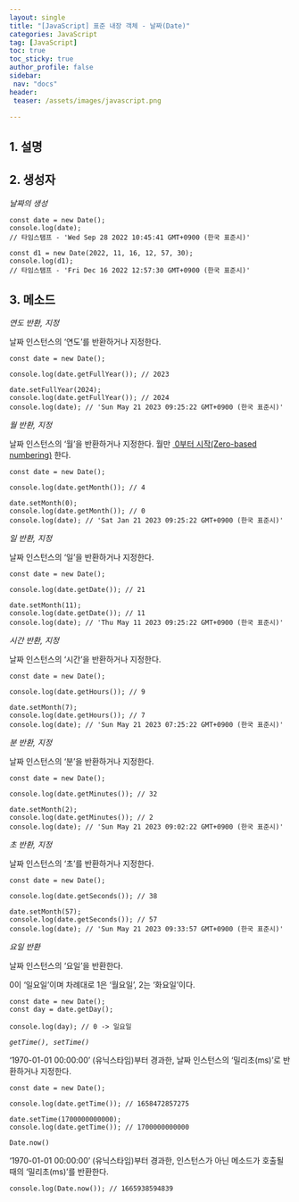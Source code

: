 ```yaml
---
layout: single
title: "[JavaScript] 표준 내장 객체 - 날짜(Date)"
categories: JavaScript
tag: [JavaScript]
toc: true
toc_sticky: true
author_profile: false
sidebar:
 nav: "docs"
header:
 teaser: /assets/images/javascript.png

---
```


## 1. 설명

## 2. 생성자

*날짜의 생성*

```
const date = new Date();
console.log(date);
// 타임스탬프 - 'Wed Sep 28 2022 10:45:41 GMT+0900 (한국 표준시)'

const d1 = new Date(2022, 11, 16, 12, 57, 30);
console.log(d1);
// 타임스탬프 - 'Fri Dec 16 2022 12:57:30 GMT+0900 (한국 표준시)'
```

## 3. 메소드

*연도 반환, 지정*

날짜 인스턴스의 ‘연도’를 반환하거나 지정한다.

```
const date = new Date();

console.log(date.getFullYear()); // 2023

date.setFullYear(2024);
console.log(date.getFullYear()); // 2024
console.log(date); // 'Sun May 21 2023 09:25:22 GMT+0900 (한국 표준시)'
```

*월 반환, 지정*

날짜 인스턴스의 ‘월’을 반환하거나 지정한다. 월만 <u>&nbsp;0부터 시작(Zero-based numbering)</u> 한다.

```
const date = new Date();

console.log(date.getMonth()); // 4

date.setMonth(0); 
console.log(date.getMonth()); // 0
console.log(date); // 'Sat Jan 21 2023 09:25:22 GMT+0900 (한국 표준시)'
```

*일 반환, 지정*

날짜 인스턴스의 ‘일’을 반환하거나 지정한다.

```
const date = new Date();

console.log(date.getDate()); // 21

date.setMonth(11);
console.log(date.getDate()); // 11
console.log(date); // 'Thu May 11 2023 09:25:22 GMT+0900 (한국 표준시)'
```

*시간 반환, 지정*

날짜 인스턴스의 ‘시간’을 반환하거나 지정한다.

```
const date = new Date();

console.log(date.getHours()); // 9

date.setMonth(7);
console.log(date.getHours()); // 7
console.log(date); // 'Sun May 21 2023 07:25:22 GMT+0900 (한국 표준시)'
```

*분 반환, 지정*

날짜 인스턴스의 ‘분’을 반환하거나 지정한다.

```
const date = new Date();

console.log(date.getMinutes()); // 32

date.setMonth(2);
console.log(date.getMinutes()); // 2
console.log(date); // 'Sun May 21 2023 09:02:22 GMT+0900 (한국 표준시)'
```

*초 반환, 지정*

날짜 인스턴스의 ‘초’를 반환하거나 지정한다.

```
const date = new Date();

console.log(date.getSeconds()); // 38

date.setMonth(57);
console.log(date.getSeconds()); // 57
console.log(date); // 'Sun May 21 2023 09:33:57 GMT+0900 (한국 표준시)'
```

*요일 반환*

날짜 인스턴스의 ‘요일’을 반환한다.

0이 ‘일요일’이며 차례대로 1은 ‘월요일’, 2는 ‘화요일’이다.

```
const date = new Date();
const day = date.getDay();

console.log(day); // 0 -> 일요일
```

*`getTime(), setTime()`*

‘1970-01-01 00:00:00’ (유닉스타임)부터 경과한, 날짜 인스턴스의 ‘밀리초(ms)’로 반환하거나 지정한다.

```
const date = new Date();

console.log(date.getTime()); // 1658472857275

date.setTime(1700000000000);
console.log(date.getTime()); // 1700000000000
```

`Date.now()`

‘1970-01-01 00:00:00’ (유닉스타임)부터 경과한, 인스턴스가 아닌 메소드가 호출될 때의 ‘밀리초(ms)’를 반환한다.

```
console.log(Date.now()); // 1665938594839
```

